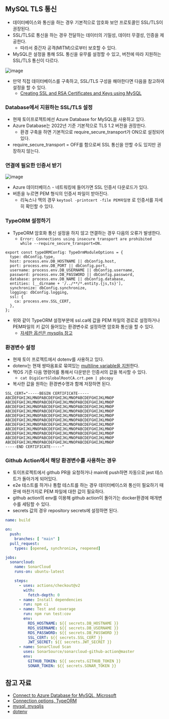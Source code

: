 ## MySQL TLS 통신

- 데이터베이스와 통신을 하는 경우 기본적으로 암호화 보안 프로토콜인 SSL/TLS이 권장된다.
- SSL/TLS로 통신을 하는 경우 전달하는 데이터의 기밀성, 데이터 무결성, 인증을 제공한다.
    - 따라서 중간자 공격(MITM)으로부터 보호할 수 있다.
- MySQL은 설정을 통해 SSL 통신을 유무를 설정할 수 있고, 버전에 따라 지원하는 SSL/TLS 통신이 다르다.

![image](https://user-images.githubusercontent.com/58586537/179375374-d9c611aa-046c-4bbc-b948-3cdcc34aea5d.png)

- 만약 직접 데이터베이스를 구축하고, SSL/TLS 구성을 해야한다면 다음을 참고하여 설정을 할 수 있다.
    - [Creating SSL and RSA Certificates and Keys using MySQL](https://dev.mysql.com/doc/refman/8.0/en/creating-ssl-rsa-files-using-mysql.html)

### Database에서 지원하는 SSL/TLS 설정

- 현재 토이프로젝트에선 Azure Database for MySQL을 사용하고 있다.
- Azure Database는 2022년 기준 기본적으로 TLS 1.2 버전을 권장한다.
    - 환경 구축을 하면 기본적으로 require_secure_transport가 ON으로 설정되어 있다.
- require_secure_transport = OFF를 함으로써 SSL 통신을 안할 수도 있지만 권장하지 않는다.

### 연결에 필요한 인증서 받기

![image](https://user-images.githubusercontent.com/58586537/179375376-0715c944-a74d-447a-9623-0b315cc8e523.png)

- Azure 데이터베이스 - 네트워킹에 들어가면 SSL 인증서 다운로드가 있다.
- 버튼을 누르면 PEM 형식의 인증서 파일이 받아진다.
    - 리눅스나 맥의 경우 `keytool -printcert -file PEM파일명` 로 인증서를 자세히 확인할 수 있다.

### TypeORM 설정하기

- TypeORM 암호화 통신 설정을 하지 않고 연결하는 경우 다음의 오류가 발생한다.
    - `Error: Connections using insecure transport are prohibited while --require_secure_transport=ON.`

```tsx
export const typeORMConfig: TypeOrmModuleOptions = {
  type: dbConfig.type,
  host: process.env.DB_HOSTNAME || dbConfig.host,
  port: process.env.DB_PORT || dbConfig.port,
  username: process.env.DB_USERNAME || dbConfig.username,
  password: process.env.DB_PASSWORD || dbConfig.password,
  database: process.env.DB_NAME || dbConfig.database,
  entities: [__dirname + '/../**/*.entity.{js,ts}'],
  synchronize: dbConfig.synchronize,
  logging: dbConfig.logging,
  ssl: {
    ca: process.env.SSL_CERT,
  },
};
```

- 위와 같이 TypeORM 설정부분에 ssl.ca에 값을 PEM 파일의 경로로 설정하거나 PEM파일의 키 값이 들어있는 환경변수로 설정하면 암호화 통신을 할 수 있다.
    - [자세한 옵션은 mysqljs 참고](https://github.com/mysqljs/mysql#ssl-options)

### 환경변수 설정

- 현재 토이 프로젝트에서 dotenv를 사용하고 있다.
- dotenv는 현재 쌍따옴표로 묶여있는 [multiline variable을 지원](https://github.com/bkeepers/dotenv#multi-line-values)한다.
- 맥OS 기준 다음 명령어를 통해서 다운받은 인증서의 값을 복사할 수 있다.
    - `cat DigiCertGlobalRootCA.crt.pem | pbcopy`
- 복사한 값을 원하는 환경변수명과 함께 저장하면 된다.

```
SSL_CERT="-----BEGIN CERTIFICATE-----
ABCDEFGHIJKLMNOPABCDEFGHIJKLMNOPABCDEFGHIJKLMNOP
ABCDEFGHIJKLMNOPABCDEFGHIJKLMNOPABCDEFGHIJKLMNOP
ABCDEFGHIJKLMNOPABCDEFGHIJKLMNOPABCDEFGHIJKLMNOP
ABCDEFGHIJKLMNOPABCDEFGHIJKLMNOPABCDEFGHIJKLMNOP
ABCDEFGHIJKLMNOPABCDEFGHIJKLMNOPABCDEFGHIJKLMNOP
ABCDEFGHIJKLMNOPABCDEFGHIJKLMNOPABCDEFGHIJKLMNOP
ABCDEFGHIJKLMNOPABCDEFGHIJKLMNOPABCDEFGHIJKLMNOP
ABCDEFGHIJKLMNOPABCDEFGHIJKLMNOPABCDEFGHIJKLMNOP
ABCDEFGHIJKLMNOPABCDEFGHIJKLMNOPABCDEFGHIJKLMNOP
ABCDEFGHIJKLMNOPABCDEFGHIJKLMNOPABCDEFGHIJKLMNOP
ABCDEFGHIJKLMNOPABCDEFGHIJKLMNOPABCDEFGHIJKLMNOP
-----END CERTIFICATE-----"
```

### Github Action에서 해당 환경변수를 사용하는 경우

- 토이프로젝트에서 github PR을 요청하거나 main에 push하면 자동으로 jest 테스트가 돌아가게 되어있다.
- e2e 테스트를 하거나 통합 테스트를 하는 경우 데이터베이스와 통신이 필요하기 때문에 마찬가지로 PEM 파일에 대한 값이 필요하다.
- github action의 env를 이용해 github action이 돌아가는 docker환경에 매개변수를 세팅할 수 있다.
- secrets 값의 경우 repository secrets에 설정하면 된다.

```yaml
name: build

on:
  push:
    branches: [ "main" ]
  pull_request:
    types: [opened, synchronize, reopened]

jobs:
  sonarcloud:
    name: SonarCloud
    runs-on: ubuntu-latest

    steps:
      - uses: actions/checkout@v2
        with:
          fetch-depth: 0
      - name: Install dependencies
        run: npm ci
      - name: Test and coverage
        run: npm run test:cov
        env:
          RDS_HOSTNAME: ${{ secrets.DB_HOSTNAME }}
          RDS_USERNAME: ${{ secrets.DB_USERNAME }}
          RDS_PASSWORD: ${{ secrets.DB_PASSWORD }}
          SSL_CERT: ${{ secrets.SSL_CERT }}
          JWT_SECRET: ${{ secrets.JWT_SECRET }}
      - name: SonarCloud Scan
        uses: SonarSource/sonarcloud-github-action@master
        env:
          GITHUB_TOKEN: ${{ secrets.GITHUB_TOKEN }}
          SONAR_TOKEN: ${{ secrets.SONAR_TOKEN }}
```

## 참고 자료

- [Connect to Azure Database for MySQL, Microsoft](https://docs.microsoft.com/en-us/azure/mysql/flexible-server/how-to-connect-tls-ssl)
- [Connection options, TypeORM](https://orkhan.gitbook.io/typeorm/docs/connection-options)
- [mysql, mysqljs](https://github.com/mysqljs/mysql#ssl-options)
- [dotenv](https://github.com/bkeepers/dotenv#multi-line-values)